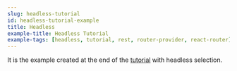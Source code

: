 ```yaml
---
slug: headless-tutorial
id: headless-tutorial-example
title: Headless
example-title: Headless Tutorial
example-tags: [headless, tutorial, rest, router-provider, react-router]
---
```


It is the example created at the end of the [tutorial](/docs/3.xx.xx/tutorial/introduction/index/) with headless selection.

<br/>

<CodeSandboxExample path="tutorial-headless" />
